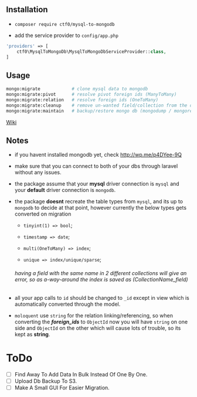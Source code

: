 ## Installation

- `composer require ctf0/mysql-to-mongodb`

- add the service provider to `config/app.php`
```php
'providers' => [
    ctf0\MysqlToMongoDb\MysqlToMongoDbServiceProvider::class,
]
```

## Usage

```bash
mongo:migrate            # clone mysql data to mongodb
mongo:migrate:pivot      # resolve pivot foreign ids (ManyToMany)
mongo:migrate:relation   # resolve foreign ids (OneToMany)
mongo:migrate:cleanup    # remove un-wanted field/collection from the db
mongo:migrate:maintain   # backup/restore mongo db (mongodump / mongorestore)
```

[Wiki](https://github.com/ctf0/MysqlToMongoDb/wiki/Usage)

## Notes

- if you havent installed mongodb yet, check http://wp.me/p4DYee-9Q
- make sure that you can connect to both of your dbs through laravel without any issues.
- the package assume that your **mysql** driver connection is `mysql` and your **default** driver connection is `mongodb`.
- the package **doesnt** recreate the table types from `mysql`, and its up to `mongodb` to decide at that point, however currently the below types gets converted on migration
    - `tinyint(1) => bool`;
    - `timestamp => date`;
    - `multi(OneToMany) => index`;

    - `unique => index/unique/sparse`;
    ###### having a field with the same name in 2 different collections will give an error, so as a-way-around the index is saved as (CollectionName_field)

- all your app calls to `id` should be changed to `_id` except in view which is automatically converted through the model.
- `moloquent` use `string` for the relation linking/referencing, so when converting the ***foreign_ids*** to `ObjectId` now you will have `string` on one side and `ObjectId` on the other which will cause lots of trouble, so its kept as **string**.

# ToDo

* [ ] Find Away To Add Data In Bulk Instead Of One By One.
* [ ] Upload Db Backup To S3.
* [ ] Make A Small GUI For Easier Migration.
